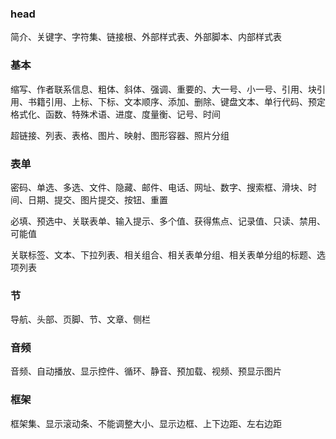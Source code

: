 ### head

简介、关键字、字符集、链接根、外部样式表、外部脚本、内部样式表

### 基本

缩写、作者联系信息、粗体、斜体、强调、重要的、大一号、小一号、引用、块引用、书籍引用、上标、下标、文本顺序、添加、删除、键盘文本、单行代码、预定格式化、函数、特殊术语、进度、度量衡、记号、时间

超链接、列表、表格、图片、映射、图形容器、照片分组

### 表单

密码、单选、多选、文件、隐藏、邮件、电话、网址、数字、搜索框、滑块、时间、日期、提交、图片提交、按钮、重置

必填、预选中、关联表单、输入提示、多个值、获得焦点、记录值、只读、禁用、可能值

关联标签、文本、下拉列表、相关组合、相关表单分组、相关表单分组的标题、选项列表

### 节

导航、头部、页脚、节、文章、侧栏

### 音频

音频、自动播放、显示控件、循环、静音、预加载、视频、预显示图片

### 框架

框架集、显示滚动条、不能调整大小、显示边框、上下边距、左右边距

